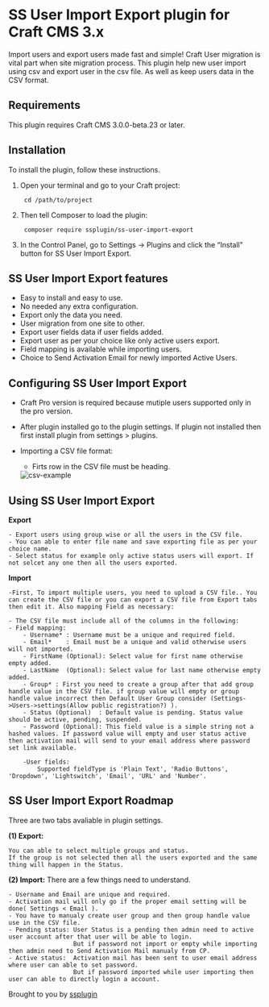 # SS User Import Export plugin for Craft CMS 3.x

Import users and export users made fast and simple!
Craft User migration is vital part when site migration process. This plugin help new user import using csv and export user in the csv file. As well as keep users data in the CSV format.

## Requirements

This plugin requires Craft CMS 3.0.0-beta.23 or later.

## Installation

To install the plugin, follow these instructions.

1. Open your terminal and go to your Craft project:

        cd /path/to/project

2. Then tell Composer to load the plugin:

        composer require ssplugin/ss-user-import-export

3. In the Control Panel, go to Settings → Plugins and click the “Install” button for SS User Import Export.

## SS User Import Export features

- Easy to install and easy to use.
- No needed any extra configuration.
- Export only the data you need.
- User migration from one site to other.
- Export user fields data if user fields added.
- Export user as per your choice like only active users export.
- Field mapping is available while importing users.
- Choice to Send Activation Email for newly imported Active Users.

## Configuring SS User Import Export

- Craft Pro version is required because mutiple users supported only in the pro version.

- After plugin installed go to the plugin settings. If plugin not installed then first install plugin from settings > plugins.

- Importing a CSV file format:
	- Firts row in the CSV file must be heading.
  <img src="http://datadazzle.com/ssplugin/csv-format.png" alt="csv-example">

## Using SS User Import Export

**Export**

	- Export users using group wise or all the users in the CSV file.
	- You can able to enter file name and save exporting file as per your choice name.
	- Select status for example only active status users will export. If not selcet any one then all the users exported.

**Import**
	
	-First, To import multiple users, you need to upload a CSV file.. You can create the CSV file or you can export a CSV file from Export tabs then edit it. Also mapping Field as necessary:
	
	- The CSV file must include all of the columns in the following:
	- Field mapping:
	    - Username* : Username must be a unique and required field.
		- Email*    : Email must be a unique and valid otherwise users will not imported.
		- FirstName (Optional): Select value for first name otherwise empty added.
		- LastName  (Optional): Select value for last name otherwise empty added.
		- Group* : First you need to create a group after that add group handle value in the CSV file. if group value will empty or group handle value incorrect then Default User Group consider (Settings->Users->settings(Allow public registration?) ).
		- Status (Optional)  : Default value is pending. Status value should be active, pending, suspended. 
		- Password (Optional): This field value is a simple string not a hashed values. If password value will empty and user status active then activation mail will send to your email address where password set link available.

		-User fields:			  
			Supported fieldType is 'Plain Text', 'Radio Buttons', 'Dropdown', 'Lightswitch', 'Email', 'URL' and 'Number'.

## SS User Import Export Roadmap

Three are two tabs avaliable in plugin settings.

**(1) Export:**

	You can able to select multiple groups and status.
	If the group is not selected then all the users exported and the same thing will happen in the Status. 

**(2) Import:** There are a few things need to understand.

	- Username and Email are unique and required.
	- Activation mail will only go if the proper email setting will be done( Settings < Email ).
	- You have to manualy create user group and then group handle value use in the CSV file.	
	- Pending status: User Status is a pending then admin need to active user account after that user will be able to login.
	                  But if password not import or empty while importing then admin need to Send Activation Mail manualy from CP.
	- Active status:  Activation mail has been sent to user email address where user can able to set password.
					  But if password imported while user importing then user can able to directly login a account.


Brought to you by [ssplugin](http://www.systemseeders.com/)
